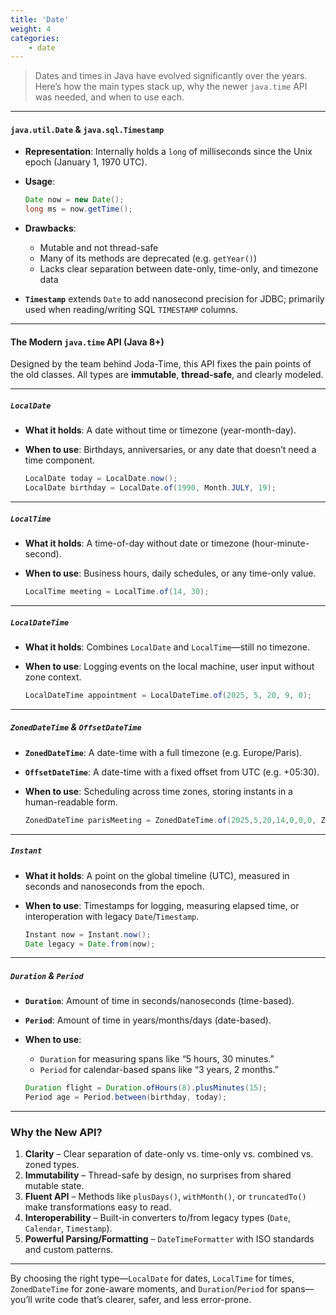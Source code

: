 ```yaml
---
title: 'Date'
weight: 4
categories:
    - date
---
```


> Dates and times in Java have evolved significantly over the years. Here’s how the main types stack up, why the newer `java.time` API was needed, and when to use each.

---

#### `java.util.Date` & `java.sql.Timestamp`

* **Representation**: Internally holds a `long` of milliseconds since the Unix epoch (January 1, 1970 UTC).
* **Usage**:

  ```java
  Date now = new Date();
  long ms = now.getTime();
  ```
* **Drawbacks**:

  * Mutable and not thread-safe
  * Many of its methods are deprecated (e.g. `getYear()`)
  * Lacks clear separation between date-only, time-only, and timezone data
* **`Timestamp`** extends `Date` to add nanosecond precision for JDBC; primarily used when reading/writing SQL `TIMESTAMP` columns.

---

#### The Modern `java.time` API (Java 8+)

Designed by the team behind Joda-Time, this API fixes the pain points of the old classes. All types are **immutable**, **thread-safe**, and clearly modeled.

---

##### `LocalDate`

* **What it holds**: A date without time or timezone (year-month-day).
* **When to use**: Birthdays, anniversaries, or any date that doesn’t need a time component.

  ```java
  LocalDate today = LocalDate.now();
  LocalDate birthday = LocalDate.of(1990, Month.JULY, 19);
  ```

---

##### `LocalTime`

* **What it holds**: A time-of-day without date or timezone (hour-minute-second).
* **When to use**: Business hours, daily schedules, or any time-only value.

  ```java
  LocalTime meeting = LocalTime.of(14, 30);
  ```

---

##### `LocalDateTime`

* **What it holds**: Combines `LocalDate` and `LocalTime`—still no timezone.
* **When to use**: Logging events on the local machine, user input without zone context.

  ```java
  LocalDateTime appointment = LocalDateTime.of(2025, 5, 20, 9, 0);
  ```

---

##### `ZonedDateTime` & `OffsetDateTime`

* **`ZonedDateTime`**: A date-time with a full timezone (e.g. Europe/Paris).
* **`OffsetDateTime`**: A date-time with a fixed offset from UTC (e.g. +05:30).
* **When to use**: Scheduling across time zones, storing instants in a human-readable form.

  ```java
  ZonedDateTime parisMeeting = ZonedDateTime.of(2025,5,20,14,0,0,0, ZoneId.of("Europe/Paris"));
  ```

---

##### `Instant`

* **What it holds**: A point on the global timeline (UTC), measured in seconds and nanoseconds from the epoch.
* **When to use**: Timestamps for logging, measuring elapsed time, or interoperation with legacy `Date`/`Timestamp`.

  ```java
  Instant now = Instant.now();
  Date legacy = Date.from(now);
  ```

---

##### `Duration` & `Period`

* **`Duration`**: Amount of time in seconds/nanoseconds (time-based).
* **`Period`**: Amount of time in years/months/days (date-based).
* **When to use**:

  * `Duration` for measuring spans like “5 hours, 30 minutes.”
  * `Period` for calendar-based spans like “3 years, 2 months.”

  ```java
  Duration flight = Duration.ofHours(8).plusMinutes(15);
  Period age = Period.between(birthday, today);
  ```

---

### Why the New API?

1. **Clarity** – Clear separation of date-only vs. time-only vs. combined vs. zoned types.
2. **Immutability** – Thread-safe by design, no surprises from shared mutable state.
3. **Fluent API** – Methods like `plusDays()`, `withMonth()`, or `truncatedTo()` make transformations easy to read.
4. **Interoperability** – Built-in converters to/from legacy types (`Date`, `Calendar`, `Timestamp`).
5. **Powerful Parsing/Formatting** – `DateTimeFormatter` with ISO standards and custom patterns.

---

By choosing the right type—`LocalDate` for dates, `LocalTime` for times, `ZonedDateTime` for zone-aware moments, and `Duration`/`Period` for spans—you’ll write code that’s clearer, safer, and less error-prone.
